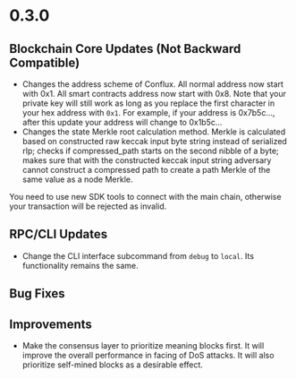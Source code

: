 # 0.3.0

## Blockchain Core Updates (Not Backward Compatible)

- Changes the address scheme of Conflux. All normal address now start with 0x1.
All smart contracts address now start with 0x8. Note that your private key will
still work as long as you replace the first character in your hex address with
``0x1``. For example, if your address is 0x7b5c..., after this update your
address will change to 0x1b5c...
- Changes the state Merkle root calculation method. Merkle is calculated based
on constructed raw keccak input byte string instead of serialized rlp; checks if
compressed_path starts on the second nibble of a byte; makes sure that with the
constructed keccak input string adversary cannot construct a compressed path to
create a path Merkle of the same value as a node Merkle.

You need to use new SDK tools to connect with the main chain, otherwise your
transaction will be rejected as invalid. 

## RPC/CLI Updates

- Change the CLI interface subcommand from `debug` to `local`. Its
functionality remains the same.

## Bug Fixes

## Improvements

- Make the consensus layer to prioritize meaning blocks first. It will improve
the overall performance in facing of DoS attacks. It will also prioritize
self-mined blocks as a desirable effect.

